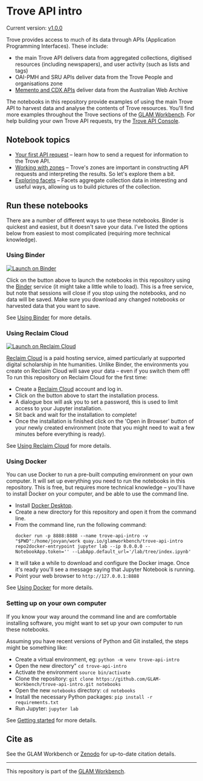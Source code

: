 # Trove API intro

Current version: [v1.0.0](https://github.com/GLAM-Workbench/trove-api-intro/releases/tag/v1.0.0)

Trove provides access to much of its data through APIs (Application Programming Interfaces). These include:

* the main Trove API delivers data from aggregated collections, digitised resources (including newspapers), and user activity (such as lists and tags)
* OAI-PMH and SRU APIs deliver data from the Trove People and organisations zone
* [Memento and CDX APIs](https://glam-workbench.net/web-archives/) deliver data from the Australian Web Archive

The notebooks in this repository provide examples of using the main Trove API to harvest data and analyse the contents of Trove resources. You'll find more examples throughout the Trove sections of the [GLAM Workbench](https://glam-workbench.net/). For help building your own Trove API requests, try the [Trove API Console](http://troveconsole.herokuapp.com/).

## Notebook topics

* [Your first API request](https://nbviewer.jupyter.org/github/GLAM-Workbench/trove-api-intro/blob/master/Your-first-API-request.ipynb) – learn how to send a request for information to the Trove API.
* [Working with zones](https://nbviewer.jupyter.org/github/GLAM-Workbench/trove-api-intro/blob/master/Working-with-zones.ipynb) – Trove's zones are important in constructing API requests and interpreting the results. So let's explore them a bit.
* [Exploring facets](https://nbviewer.jupyter.org/github/GLAM-Workbench/trove-api-intro/blob/master/Exploring-facets.ipynb) – Facets aggregate collection data in interesting and useful ways, allowing us to build pictures of the collection.

<!-- START RUN INFO -->

## Run these notebooks

There are a number of different ways to use these notebooks. Binder is quickest and easiest, but it doesn't save your data. I've listed the options below from easiest to most complicated (requiring more technical knowledge).

### Using Binder

[![Launch on Binder](https://mybinder.org/badge_logo.svg)](https://mybinder.org/v2/gh/GLAM-Workbench/trove-api-intro/master/?urlpath=lab/tree/index.ipynb)

Click on the button above to launch the notebooks in this repository using the [Binder](https://mybinder.org/) service (it might take a little while to load). This is a free service, but note that sessions will close if you stop using the notebooks, and no data will be saved. Make sure you download any changed notebooks or harvested data that you want to save.

See [Using Binder](https://glam-workbench.net/using-binder/) for more details.

### Using Reclaim Cloud

[![Launch on Reclaim Cloud](https://glam-workbench.github.io/images/launch-on-reclaim-cloud.svg)](https://app.my.reclaim.cloud/?manifest=https://raw.githubusercontent.com/GLAM-Workbench/trove-api-intro/master/reclaim-manifest.jps)

[Reclaim Cloud](https://reclaim.cloud/) is a paid hosting service, aimed particularly at supported digital scholarship in hte humanities. Unlike Binder, the environments you create on Reclaim Cloud will save your data – even if you switch them off! To run this repository on Reclaim Cloud for the first time:

* Create a [Reclaim Cloud](https://reclaim.cloud/) account and log in.
* Click on the button above to start the installation process.
* A dialogue box will ask you to set a password, this is used to limit access to your Jupyter installation.
* Sit back and wait for the installation to complete!
* Once the installation is finished click on the 'Open in Browser' button of your newly created environment (note that you might need to wait a few minutes before everything is ready).

See [Using Reclaim Cloud](https://glam-workbench.net/using-reclaim-cloud/) for more details.

### Using Docker

You can use Docker to run a pre-built computing environment on your own computer. It will set up everything you need to run the notebooks in this repository. This is free, but requires more technical knowledge – you'll have to install Docker on your computer, and be able to use the command line.

* Install [Docker Desktop](https://docs.docker.com/get-docker/).
* Create a new directory for this repository and open it from the command line.
* From the command line, run the following command:  
  ```
  docker run -p 8888:8888 --name trove-api-intro -v "$PWD":/home/jovyan/work quay.io/glamworkbench/trove-api-intro repo2docker-entrypoint jupyter lab --ip 0.0.0.0 --NotebookApp.token='' --LabApp.default_url='/lab/tree/index.ipynb'
  ```
* It will take a while to download and configure the Docker image. Once it's ready you'll see a message saying that Jupyter Notebook is running.
* Point your web browser to `http://127.0.0.1:8888`

See [Using Docker](https://glam-workbench.net/using-docker/) for more details.

### Setting up on your own computer

If you know your way around the command line and are comfortable installing software, you might want to set up your own computer to run these notebooks.

Assuming you have recent versions of Python and Git installed, the steps might be something like:

* Create a virtual environment, eg: `python -m venv trove-api-intro`
* Open the new directory" `cd trove-api-intro`
* Activate the environment `source bin/activate`
* Clone the repository: `git clone https://github.com/GLAM-Workbench/trove-api-intro.git notebooks`
* Open the new `notebooks` directory: `cd notebooks`
* Install the necessary Python packages: `pip install -r requirements.txt`
* Run Jupyter: `jupyter lab`

See [Getting started](https://glam-workbench.net/getting-started/#using-python-on-your-own-computer) for more details.

<!-- END RUN INFO -->

## Cite as

See the GLAM Workbench or [Zenodo](https://doi.org/10.5281/zenodo.3549550) for up-to-date citation details.

----

This repository is part of the [GLAM Workbench](https://glam-workbench.github.io/). 
